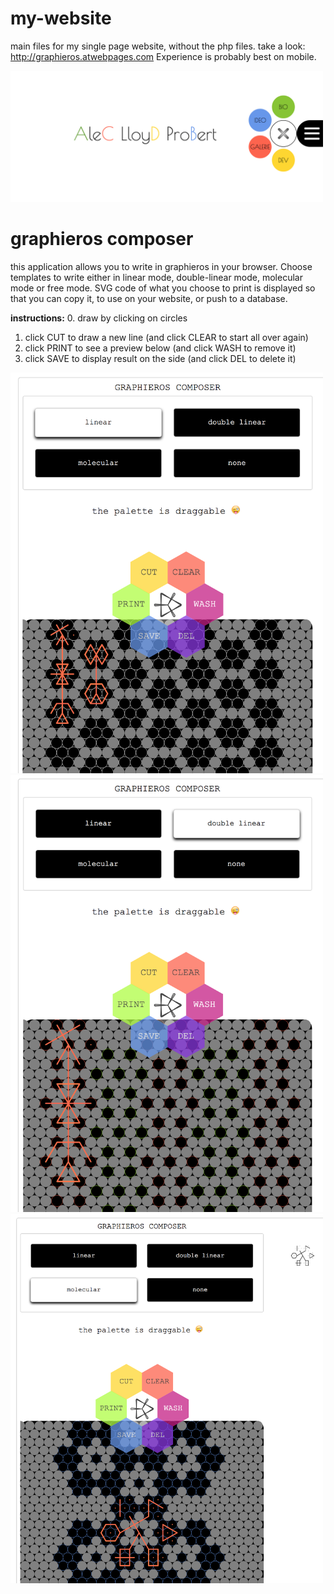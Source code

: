 # my-website

main files for my single page website, without the php files.
take a look: http://graphieros.atwebpages.com
Experience is probably best on mobile.

<img src="https://github.com/graphieros/my-website/blob/master/myWebsite.png" width="500px">

# graphieros composer

this application allows you to write in graphieros in your browser.
Choose templates to write either in linear mode, double-linear mode, molecular mode or free mode.
SVG code of what you choose to print is displayed so that you can copy it, to use on your website, or push to a database.

<b>instructions:</b>
0. draw by clicking on circles
1. click CUT to draw a new line (and click CLEAR to start all over again)
2. click PRINT to see a preview below (and click WASH to remove it)
3. click SAVE to display result on the side (and click DEL to delete it)

<img src="https://github.com/graphieros/my-website/blob/master/linear.png" width="500px">
<img src="https://github.com/graphieros/my-website/blob/master/doubleLinear.png" width="500px">
<img src="https://github.com/graphieros/my-website/blob/master/molecular.png" width="500px">
